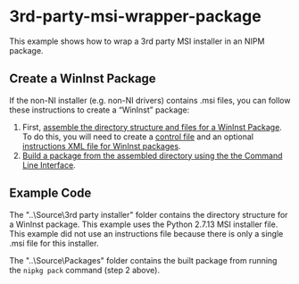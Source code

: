 # 3rd-party-msi-wrapper-package
 This example shows how to wrap a 3rd party MSI installer in an NIPM package.

## Create a WinInst Package

If the non-NI installer (e.g. non-NI drivers) contains .msi files, you can follow these instructions to create a “WinInst” package:

1. First, [assemble the directory structure and files for a WinInst Package](http://www.ni.com/documentation/en/ni-package-manager/latest/manual/assemble-wininst-package/).  To do this, you will need to create a [control file](http://www.ni.com/documentation/en/ni-package-manager/latest/manual/control-file-attributes/) and an optional [instructions XML file for WinInst packages](http://www.ni.com/documentation/en/ni-package-manager/latest/manual/instructions-xml-wininst-packages/).
2. [Build a package from the assembled directory using the the Command Line Interface](http://www.ni.com/documentation/en/ni-package-manager/latest/manual/build-package-using-cli/).

## Example Code
The "..\Source\3rd party installer" folder contains the directory structure for a WinInst package.  This example uses the Python 2.7.13 MSI installer file.  This example did not use an instructions file because there is only a single .msi file for this installer.

The "..\Source\Packages" folder contains the built package from running the `nipkg pack` command (step 2 above).
